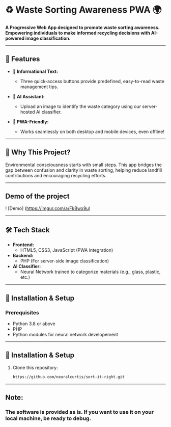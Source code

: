 # ♻️ Waste Sorting Awareness PWA 🌍  
**A Progressive Web App designed to promote waste sorting awareness. Empowering individuals to make informed recycling decisions with AI-powered image classification.**

---

## 📜 Features  
- **📝 Informational Text:**  
  - Three quick-access buttons provide predefined, easy-to-read waste management tips.  

- **🤖 AI Assistant:**  
  - Upload an image to identify the waste category using our server-hosted AI classifier.  

- **📱 PWA-Friendly:**  
  - Works seamlessly on both desktop and mobile devices, even offline!  

---

## 🎯 Why This Project?  
Environmental consciousness starts with small steps. This app bridges the gap between confusion and clarity in waste sorting, helping reduce landfill contributions and encouraging recycling efforts.

---

## Demo of the project
! [Demo] (https://imgur.com/a/FkBwx9u)

---

## 🛠️ Tech Stack  
- **Frontend:**  
  - HTML5, CSS3, JavaScript (PWA integration)  
- **Backend:**  
  - PHP (For server-side image classification)  
- **AI Classifier:**  
  - Neural Network trained to categorize materials (e.g., glass, plastic, etc.)  

---

## 🚀 Installation & Setup  
### Prerequisites  
- Python 3.8 or above  
- PHP
- Python modules for neural network developement

---

## 🚀 Installation & Setup  
1. Clone this repository:  
   ```bash  
   https://github.com/neuralcurtis/sort-it-right.git

---

## Note:
### The software is provided as is. If you want to use it on your local machine, be ready to debug.
